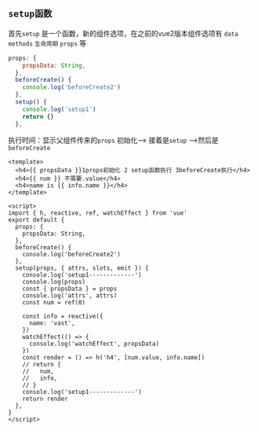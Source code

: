 ## `setup函数`

首先`setup` 是一个函数，新的组件选项，在之前的vue2版本组件选项有 `data` `methods` `生命周期`  `props` 等

```js
props: {
    propsData: String,
  },
  beforeCreate() {
    console.log('beforeCreate2')
  },
  setup() {
    console.log('setup1')
    return {}
  },
```

执行时间：显示父组件传来的`props` 初始化--> 接着是`setup` -->然后是 `beforeCreate`  

```vue
<template>
  <h4>{{ propsData }}1props初始化 2 setup函数执行 3beforeCreate执行</h4>
  <h4>{{ num }} 不需要.value</h4>
  <h4>name is {{ info.name }}</h4>
</template>

<script>
import { h, reactive, ref, watchEffect } from 'vue'
export default {
  props: {
    propsData: String,
  },
  beforeCreate() {
    console.log('beforeCreate2')
  },
  setup(props, { attrs, slots, emit }) {
    console.log('setup1-------------')
    console.log(props)
    const { propsData } = props
    console.log('attrs', attrs)
    const num = ref(0)

    const info = reactive({
      name: 'vast',
    })
    watchEffect(() => {
      console.log('watchEffect', propsData)
    })
    const render = () => h('h4', [num.value, info.name])
    // return {
    //   num,
    //   info,
    // }
    console.log('setup1-------------')
    return render
  },
}
</script>

```

